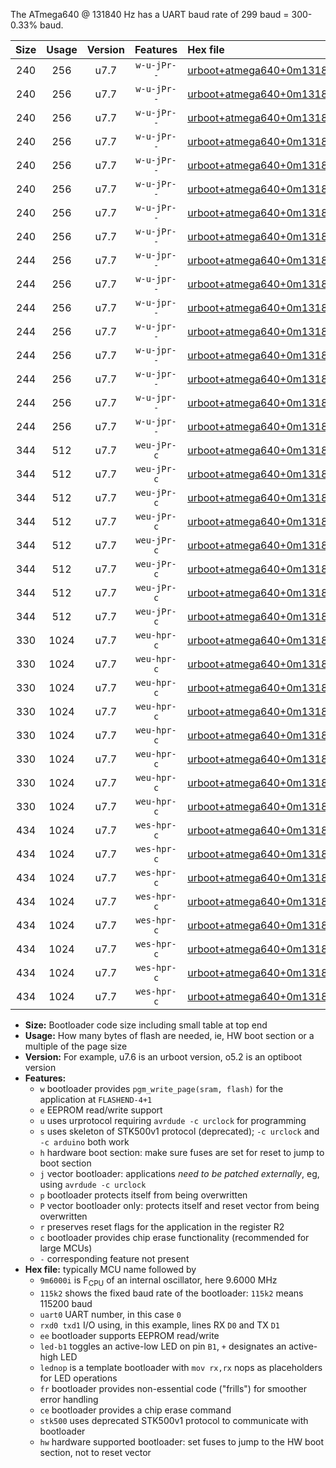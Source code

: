 The ATmega640 @ 131840 Hz has a UART baud rate of 299 baud = 300-0.33% baud.

|Size|Usage|Version|Features|Hex file|
|:-:|:-:|:-:|:-:|:--|
|240|256|u7.7|`w-u-jPr--`|[urboot+atmega640+0m131840i++++0k3_uart0_rxe0_txe1_led+b7.hex](https://raw.githubusercontent.com/stefanrueger/urboot.hex/main/mcus/atmega640/internal_oscillator/fint+0m131840_Hz/br++++0k3_bps/urboot+atmega640+0m131840i++++0k3_uart0_rxe0_txe1_led+b7.hex)|
|240|256|u7.7|`w-u-jPr--`|[urboot+atmega640+0m131840i++++0k3_uart0_rxe0_txe1_lednop.hex](https://raw.githubusercontent.com/stefanrueger/urboot.hex/main/mcus/atmega640/internal_oscillator/fint+0m131840_Hz/br++++0k3_bps/urboot+atmega640+0m131840i++++0k3_uart0_rxe0_txe1_lednop.hex)|
|240|256|u7.7|`w-u-jPr--`|[urboot+atmega640+0m131840i++++0k3_uart1_rxd2_txd3_led+b7.hex](https://raw.githubusercontent.com/stefanrueger/urboot.hex/main/mcus/atmega640/internal_oscillator/fint+0m131840_Hz/br++++0k3_bps/urboot+atmega640+0m131840i++++0k3_uart1_rxd2_txd3_led+b7.hex)|
|240|256|u7.7|`w-u-jPr--`|[urboot+atmega640+0m131840i++++0k3_uart1_rxd2_txd3_lednop.hex](https://raw.githubusercontent.com/stefanrueger/urboot.hex/main/mcus/atmega640/internal_oscillator/fint+0m131840_Hz/br++++0k3_bps/urboot+atmega640+0m131840i++++0k3_uart1_rxd2_txd3_lednop.hex)|
|240|256|u7.7|`w-u-jPr--`|[urboot+atmega640+0m131840i++++0k3_uart2_rxh0_txh1_led+b7.hex](https://raw.githubusercontent.com/stefanrueger/urboot.hex/main/mcus/atmega640/internal_oscillator/fint+0m131840_Hz/br++++0k3_bps/urboot+atmega640+0m131840i++++0k3_uart2_rxh0_txh1_led+b7.hex)|
|240|256|u7.7|`w-u-jPr--`|[urboot+atmega640+0m131840i++++0k3_uart2_rxh0_txh1_lednop.hex](https://raw.githubusercontent.com/stefanrueger/urboot.hex/main/mcus/atmega640/internal_oscillator/fint+0m131840_Hz/br++++0k3_bps/urboot+atmega640+0m131840i++++0k3_uart2_rxh0_txh1_lednop.hex)|
|240|256|u7.7|`w-u-jPr--`|[urboot+atmega640+0m131840i++++0k3_uart3_rxj0_txj1_led+b7.hex](https://raw.githubusercontent.com/stefanrueger/urboot.hex/main/mcus/atmega640/internal_oscillator/fint+0m131840_Hz/br++++0k3_bps/urboot+atmega640+0m131840i++++0k3_uart3_rxj0_txj1_led+b7.hex)|
|240|256|u7.7|`w-u-jPr--`|[urboot+atmega640+0m131840i++++0k3_uart3_rxj0_txj1_lednop.hex](https://raw.githubusercontent.com/stefanrueger/urboot.hex/main/mcus/atmega640/internal_oscillator/fint+0m131840_Hz/br++++0k3_bps/urboot+atmega640+0m131840i++++0k3_uart3_rxj0_txj1_lednop.hex)|
|244|256|u7.7|`w-u-jpr--`|[urboot+atmega640+0m131840i++++0k3_uart0_rxe0_txe1_led+b7_fr.hex](https://raw.githubusercontent.com/stefanrueger/urboot.hex/main/mcus/atmega640/internal_oscillator/fint+0m131840_Hz/br++++0k3_bps/urboot+atmega640+0m131840i++++0k3_uart0_rxe0_txe1_led+b7_fr.hex)|
|244|256|u7.7|`w-u-jpr--`|[urboot+atmega640+0m131840i++++0k3_uart0_rxe0_txe1_lednop_fr.hex](https://raw.githubusercontent.com/stefanrueger/urboot.hex/main/mcus/atmega640/internal_oscillator/fint+0m131840_Hz/br++++0k3_bps/urboot+atmega640+0m131840i++++0k3_uart0_rxe0_txe1_lednop_fr.hex)|
|244|256|u7.7|`w-u-jpr--`|[urboot+atmega640+0m131840i++++0k3_uart1_rxd2_txd3_led+b7_fr.hex](https://raw.githubusercontent.com/stefanrueger/urboot.hex/main/mcus/atmega640/internal_oscillator/fint+0m131840_Hz/br++++0k3_bps/urboot+atmega640+0m131840i++++0k3_uart1_rxd2_txd3_led+b7_fr.hex)|
|244|256|u7.7|`w-u-jpr--`|[urboot+atmega640+0m131840i++++0k3_uart1_rxd2_txd3_lednop_fr.hex](https://raw.githubusercontent.com/stefanrueger/urboot.hex/main/mcus/atmega640/internal_oscillator/fint+0m131840_Hz/br++++0k3_bps/urboot+atmega640+0m131840i++++0k3_uart1_rxd2_txd3_lednop_fr.hex)|
|244|256|u7.7|`w-u-jpr--`|[urboot+atmega640+0m131840i++++0k3_uart2_rxh0_txh1_led+b7_fr.hex](https://raw.githubusercontent.com/stefanrueger/urboot.hex/main/mcus/atmega640/internal_oscillator/fint+0m131840_Hz/br++++0k3_bps/urboot+atmega640+0m131840i++++0k3_uart2_rxh0_txh1_led+b7_fr.hex)|
|244|256|u7.7|`w-u-jpr--`|[urboot+atmega640+0m131840i++++0k3_uart2_rxh0_txh1_lednop_fr.hex](https://raw.githubusercontent.com/stefanrueger/urboot.hex/main/mcus/atmega640/internal_oscillator/fint+0m131840_Hz/br++++0k3_bps/urboot+atmega640+0m131840i++++0k3_uart2_rxh0_txh1_lednop_fr.hex)|
|244|256|u7.7|`w-u-jpr--`|[urboot+atmega640+0m131840i++++0k3_uart3_rxj0_txj1_led+b7_fr.hex](https://raw.githubusercontent.com/stefanrueger/urboot.hex/main/mcus/atmega640/internal_oscillator/fint+0m131840_Hz/br++++0k3_bps/urboot+atmega640+0m131840i++++0k3_uart3_rxj0_txj1_led+b7_fr.hex)|
|244|256|u7.7|`w-u-jpr--`|[urboot+atmega640+0m131840i++++0k3_uart3_rxj0_txj1_lednop_fr.hex](https://raw.githubusercontent.com/stefanrueger/urboot.hex/main/mcus/atmega640/internal_oscillator/fint+0m131840_Hz/br++++0k3_bps/urboot+atmega640+0m131840i++++0k3_uart3_rxj0_txj1_lednop_fr.hex)|
|344|512|u7.7|`weu-jPr-c`|[urboot+atmega640+0m131840i++++0k3_uart0_rxe0_txe1_ee_led+b7_fr_ce.hex](https://raw.githubusercontent.com/stefanrueger/urboot.hex/main/mcus/atmega640/internal_oscillator/fint+0m131840_Hz/br++++0k3_bps/urboot+atmega640+0m131840i++++0k3_uart0_rxe0_txe1_ee_led+b7_fr_ce.hex)|
|344|512|u7.7|`weu-jPr-c`|[urboot+atmega640+0m131840i++++0k3_uart0_rxe0_txe1_ee_lednop_fr_ce.hex](https://raw.githubusercontent.com/stefanrueger/urboot.hex/main/mcus/atmega640/internal_oscillator/fint+0m131840_Hz/br++++0k3_bps/urboot+atmega640+0m131840i++++0k3_uart0_rxe0_txe1_ee_lednop_fr_ce.hex)|
|344|512|u7.7|`weu-jPr-c`|[urboot+atmega640+0m131840i++++0k3_uart1_rxd2_txd3_ee_led+b7_fr_ce.hex](https://raw.githubusercontent.com/stefanrueger/urboot.hex/main/mcus/atmega640/internal_oscillator/fint+0m131840_Hz/br++++0k3_bps/urboot+atmega640+0m131840i++++0k3_uart1_rxd2_txd3_ee_led+b7_fr_ce.hex)|
|344|512|u7.7|`weu-jPr-c`|[urboot+atmega640+0m131840i++++0k3_uart1_rxd2_txd3_ee_lednop_fr_ce.hex](https://raw.githubusercontent.com/stefanrueger/urboot.hex/main/mcus/atmega640/internal_oscillator/fint+0m131840_Hz/br++++0k3_bps/urboot+atmega640+0m131840i++++0k3_uart1_rxd2_txd3_ee_lednop_fr_ce.hex)|
|344|512|u7.7|`weu-jPr-c`|[urboot+atmega640+0m131840i++++0k3_uart2_rxh0_txh1_ee_led+b7_fr_ce.hex](https://raw.githubusercontent.com/stefanrueger/urboot.hex/main/mcus/atmega640/internal_oscillator/fint+0m131840_Hz/br++++0k3_bps/urboot+atmega640+0m131840i++++0k3_uart2_rxh0_txh1_ee_led+b7_fr_ce.hex)|
|344|512|u7.7|`weu-jPr-c`|[urboot+atmega640+0m131840i++++0k3_uart2_rxh0_txh1_ee_lednop_fr_ce.hex](https://raw.githubusercontent.com/stefanrueger/urboot.hex/main/mcus/atmega640/internal_oscillator/fint+0m131840_Hz/br++++0k3_bps/urboot+atmega640+0m131840i++++0k3_uart2_rxh0_txh1_ee_lednop_fr_ce.hex)|
|344|512|u7.7|`weu-jPr-c`|[urboot+atmega640+0m131840i++++0k3_uart3_rxj0_txj1_ee_led+b7_fr_ce.hex](https://raw.githubusercontent.com/stefanrueger/urboot.hex/main/mcus/atmega640/internal_oscillator/fint+0m131840_Hz/br++++0k3_bps/urboot+atmega640+0m131840i++++0k3_uart3_rxj0_txj1_ee_led+b7_fr_ce.hex)|
|344|512|u7.7|`weu-jPr-c`|[urboot+atmega640+0m131840i++++0k3_uart3_rxj0_txj1_ee_lednop_fr_ce.hex](https://raw.githubusercontent.com/stefanrueger/urboot.hex/main/mcus/atmega640/internal_oscillator/fint+0m131840_Hz/br++++0k3_bps/urboot+atmega640+0m131840i++++0k3_uart3_rxj0_txj1_ee_lednop_fr_ce.hex)|
|330|1024|u7.7|`weu-hpr-c`|[urboot+atmega640+0m131840i++++0k3_uart0_rxe0_txe1_ee_led+b7_fr_ce_hw.hex](https://raw.githubusercontent.com/stefanrueger/urboot.hex/main/mcus/atmega640/internal_oscillator/fint+0m131840_Hz/br++++0k3_bps/urboot+atmega640+0m131840i++++0k3_uart0_rxe0_txe1_ee_led+b7_fr_ce_hw.hex)|
|330|1024|u7.7|`weu-hpr-c`|[urboot+atmega640+0m131840i++++0k3_uart0_rxe0_txe1_ee_lednop_fr_ce_hw.hex](https://raw.githubusercontent.com/stefanrueger/urboot.hex/main/mcus/atmega640/internal_oscillator/fint+0m131840_Hz/br++++0k3_bps/urboot+atmega640+0m131840i++++0k3_uart0_rxe0_txe1_ee_lednop_fr_ce_hw.hex)|
|330|1024|u7.7|`weu-hpr-c`|[urboot+atmega640+0m131840i++++0k3_uart1_rxd2_txd3_ee_led+b7_fr_ce_hw.hex](https://raw.githubusercontent.com/stefanrueger/urboot.hex/main/mcus/atmega640/internal_oscillator/fint+0m131840_Hz/br++++0k3_bps/urboot+atmega640+0m131840i++++0k3_uart1_rxd2_txd3_ee_led+b7_fr_ce_hw.hex)|
|330|1024|u7.7|`weu-hpr-c`|[urboot+atmega640+0m131840i++++0k3_uart1_rxd2_txd3_ee_lednop_fr_ce_hw.hex](https://raw.githubusercontent.com/stefanrueger/urboot.hex/main/mcus/atmega640/internal_oscillator/fint+0m131840_Hz/br++++0k3_bps/urboot+atmega640+0m131840i++++0k3_uart1_rxd2_txd3_ee_lednop_fr_ce_hw.hex)|
|330|1024|u7.7|`weu-hpr-c`|[urboot+atmega640+0m131840i++++0k3_uart2_rxh0_txh1_ee_led+b7_fr_ce_hw.hex](https://raw.githubusercontent.com/stefanrueger/urboot.hex/main/mcus/atmega640/internal_oscillator/fint+0m131840_Hz/br++++0k3_bps/urboot+atmega640+0m131840i++++0k3_uart2_rxh0_txh1_ee_led+b7_fr_ce_hw.hex)|
|330|1024|u7.7|`weu-hpr-c`|[urboot+atmega640+0m131840i++++0k3_uart2_rxh0_txh1_ee_lednop_fr_ce_hw.hex](https://raw.githubusercontent.com/stefanrueger/urboot.hex/main/mcus/atmega640/internal_oscillator/fint+0m131840_Hz/br++++0k3_bps/urboot+atmega640+0m131840i++++0k3_uart2_rxh0_txh1_ee_lednop_fr_ce_hw.hex)|
|330|1024|u7.7|`weu-hpr-c`|[urboot+atmega640+0m131840i++++0k3_uart3_rxj0_txj1_ee_led+b7_fr_ce_hw.hex](https://raw.githubusercontent.com/stefanrueger/urboot.hex/main/mcus/atmega640/internal_oscillator/fint+0m131840_Hz/br++++0k3_bps/urboot+atmega640+0m131840i++++0k3_uart3_rxj0_txj1_ee_led+b7_fr_ce_hw.hex)|
|330|1024|u7.7|`weu-hpr-c`|[urboot+atmega640+0m131840i++++0k3_uart3_rxj0_txj1_ee_lednop_fr_ce_hw.hex](https://raw.githubusercontent.com/stefanrueger/urboot.hex/main/mcus/atmega640/internal_oscillator/fint+0m131840_Hz/br++++0k3_bps/urboot+atmega640+0m131840i++++0k3_uart3_rxj0_txj1_ee_lednop_fr_ce_hw.hex)|
|434|1024|u7.7|`wes-hpr-c`|[urboot+atmega640+0m131840i++++0k3_uart0_rxe0_txe1_ee_led+b7_fr_ce_stk500_hw.hex](https://raw.githubusercontent.com/stefanrueger/urboot.hex/main/mcus/atmega640/internal_oscillator/fint+0m131840_Hz/br++++0k3_bps/urboot+atmega640+0m131840i++++0k3_uart0_rxe0_txe1_ee_led+b7_fr_ce_stk500_hw.hex)|
|434|1024|u7.7|`wes-hpr-c`|[urboot+atmega640+0m131840i++++0k3_uart0_rxe0_txe1_ee_lednop_fr_ce_stk500_hw.hex](https://raw.githubusercontent.com/stefanrueger/urboot.hex/main/mcus/atmega640/internal_oscillator/fint+0m131840_Hz/br++++0k3_bps/urboot+atmega640+0m131840i++++0k3_uart0_rxe0_txe1_ee_lednop_fr_ce_stk500_hw.hex)|
|434|1024|u7.7|`wes-hpr-c`|[urboot+atmega640+0m131840i++++0k3_uart1_rxd2_txd3_ee_led+b7_fr_ce_stk500_hw.hex](https://raw.githubusercontent.com/stefanrueger/urboot.hex/main/mcus/atmega640/internal_oscillator/fint+0m131840_Hz/br++++0k3_bps/urboot+atmega640+0m131840i++++0k3_uart1_rxd2_txd3_ee_led+b7_fr_ce_stk500_hw.hex)|
|434|1024|u7.7|`wes-hpr-c`|[urboot+atmega640+0m131840i++++0k3_uart1_rxd2_txd3_ee_lednop_fr_ce_stk500_hw.hex](https://raw.githubusercontent.com/stefanrueger/urboot.hex/main/mcus/atmega640/internal_oscillator/fint+0m131840_Hz/br++++0k3_bps/urboot+atmega640+0m131840i++++0k3_uart1_rxd2_txd3_ee_lednop_fr_ce_stk500_hw.hex)|
|434|1024|u7.7|`wes-hpr-c`|[urboot+atmega640+0m131840i++++0k3_uart2_rxh0_txh1_ee_led+b7_fr_ce_stk500_hw.hex](https://raw.githubusercontent.com/stefanrueger/urboot.hex/main/mcus/atmega640/internal_oscillator/fint+0m131840_Hz/br++++0k3_bps/urboot+atmega640+0m131840i++++0k3_uart2_rxh0_txh1_ee_led+b7_fr_ce_stk500_hw.hex)|
|434|1024|u7.7|`wes-hpr-c`|[urboot+atmega640+0m131840i++++0k3_uart2_rxh0_txh1_ee_lednop_fr_ce_stk500_hw.hex](https://raw.githubusercontent.com/stefanrueger/urboot.hex/main/mcus/atmega640/internal_oscillator/fint+0m131840_Hz/br++++0k3_bps/urboot+atmega640+0m131840i++++0k3_uart2_rxh0_txh1_ee_lednop_fr_ce_stk500_hw.hex)|
|434|1024|u7.7|`wes-hpr-c`|[urboot+atmega640+0m131840i++++0k3_uart3_rxj0_txj1_ee_led+b7_fr_ce_stk500_hw.hex](https://raw.githubusercontent.com/stefanrueger/urboot.hex/main/mcus/atmega640/internal_oscillator/fint+0m131840_Hz/br++++0k3_bps/urboot+atmega640+0m131840i++++0k3_uart3_rxj0_txj1_ee_led+b7_fr_ce_stk500_hw.hex)|
|434|1024|u7.7|`wes-hpr-c`|[urboot+atmega640+0m131840i++++0k3_uart3_rxj0_txj1_ee_lednop_fr_ce_stk500_hw.hex](https://raw.githubusercontent.com/stefanrueger/urboot.hex/main/mcus/atmega640/internal_oscillator/fint+0m131840_Hz/br++++0k3_bps/urboot+atmega640+0m131840i++++0k3_uart3_rxj0_txj1_ee_lednop_fr_ce_stk500_hw.hex)|

- **Size:** Bootloader code size including small table at top end
- **Usage:** How many bytes of flash are needed, ie, HW boot section or a multiple of the page size
- **Version:** For example, u7.6 is an urboot version, o5.2 is an optiboot version
- **Features:**
  + `w` bootloader provides `pgm_write_page(sram, flash)` for the application at `FLASHEND-4+1`
  + `e` EEPROM read/write support
  + `u` uses urprotocol requiring `avrdude -c urclock` for programming
  + `s` uses skeleton of STK500v1 protocol (deprecated); `-c urclock` and `-c arduino` both work
  + `h` hardware boot section: make sure fuses are set for reset to jump to boot section
  + `j` vector bootloader: applications *need to be patched externally*, eg, using `avrdude -c urclock`
  + `p` bootloader protects itself from being overwritten
  + `P` vector bootloader only: protects itself and reset vector from being overwritten
  + `r` preserves reset flags for the application in the register R2
  + `c` bootloader provides chip erase functionality (recommended for large MCUs)
  + `-` corresponding feature not present
- **Hex file:** typically MCU name followed by
  + `9m6000i` is F<sub>CPU</sub> of an internal oscillator, here 9.6000 MHz
  + `115k2` shows the fixed baud rate of the bootloader: `115k2` means 115200 baud
  + `uart0` UART number, in this case `0`
  + `rxd0 txd1` I/O using, in this example, lines RX `D0` and TX `D1`
  + `ee` bootloader supports EEPROM read/write
  + `led-b1` toggles an active-low LED on pin `B1`, `+` designates an active-high LED
  + `lednop` is a template bootloader with `mov rx,rx` nops as placeholders for LED operations
  + `fr` bootloader provides non-essential code ("frills") for smoother error handling
  + `ce` bootloader provides a chip erase command
  + `stk500` uses deprecated STK500v1 protocol to communicate with bootloader
  + `hw` hardware supported bootloader: set fuses to jump to the HW boot section, not to reset vector
